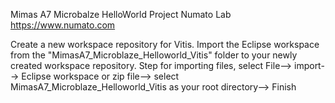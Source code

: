 Mimas A7 Microbalze HelloWorld Project
Numato Lab
https://www.numato.com

 Create a new workspace repository for Vitis. Import the Eclipse workspace from the "MimasA7_Microblaze_Helloworld_Vitis" folder to your newly created workspace repository. 
 Step for importing files, select File--> import--> Eclipse workspace or zip file--> select MimasA7_Microblaze_Helloworld_Vitis as your root directory--> Finish